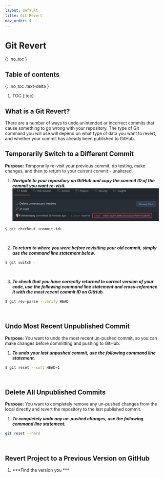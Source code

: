 ```yaml
---
layout: default
title: Git Revert
nav_order: 4
---
```


# Git Revert
{: .no_toc }

## Table of contents
{: .no_toc .text-delta }

1. TOC
{:toc}

## What is a Git Revert?

There are a number of ways to undo unintended or incorrect commits that cause something to go wrong
with your repository. The type of Git command you will use will depend on what type of data you want
to revert, and whether your commit has already been published to GitHub.

## Temporarily Switch to a Different Commit

**Purpose:** Temporarily re-visit your previous commit, do testing, make changes, and then to return
to your current commit - unaltered.

1. ***Navigate to your repository on GitHub and copy the commit ID of the commit you want
   re-visit.***
![revert1.png](revert1.png)

```bash
$ git checkout <commit-id>
```
<br/>

2. ***To return to where you were before revisiting your old commit, simply use the command line
   statement below.***
```bash
$ git switch -
```
<br/>

3. ***To check that you have correctly returned to correct version of your code, use the following
   command line statement and cross-reference it with the most recent commit ID on GitHub.***

```bash
$ git rev-parse --verify HEAD
```
<br/>

## Undo Most Recent Unpublished Commit

**Purpose:** You want to undo the most recent un-pushed commit, so you can make changes before 
committing and pushing to GitHub.

1. ***To undo your last unpushed commit, use the following command line statement.***

```bash
$ git reset --soft HEAD~1
```
<br/>

## Delete All Unpublished Commits
**Purpose:** You want to completely remove any un-pushed changes from the local directly and 
revert the repository to the last published commit.

1. ***To completely undo any un-pushed changes, use the following command line statement.***

```bash
git reset --hard
```
<br/>

## Revert Project to a Previous Version on GitHub

1. ***Find the version you ***


